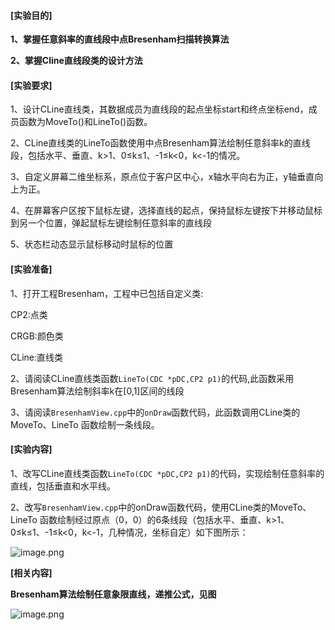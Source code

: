 #### [实验目的]

**1、掌握任意斜率的直线段中点Bresenham扫描转换算法**

**2、掌握Cline直线段类的设计方法**

#### [实验要求]

1、设计CLine直线类，其数据成员为直线段的起点坐标start和终点坐标end，成员函数为MoveTo()和LineTo()函数。

2、CLine直线类的LineTo函数使用中点Bresenham算法绘制任意斜率k的直线段，包括水平、垂直、k>1、0≤k≤1、-1≤k<0，k<-1的情况。

3、自定义屏幕二维坐标系，原点位于客户区中心，x轴水平向右为正，y轴垂直向上为正。

4、在屏幕客户区按下鼠标左键，选择直线的起点，保持鼠标左键按下并移动鼠标到另一个位置，弹起鼠标左键绘制任意斜率的直线段

5、状态栏动态显示鼠标移动时鼠标的位置

#### [实验准备]

1、打开工程Bresenham，工程中已包括自定义类:

CP2:点类

CRGB:颜色类

CLine:直线类

2、请阅读CLine直线类函数`LineTo(CDC *pDC,CP2 p1)`的代码,此函数采用Bresenham算法绘制斜率k在[0,1]区间的线段

3、请阅读`BresenhamView.cpp`中的`onDraw`函数代码，此函数调用CLine类的MoveTo、LineTo 函数绘制一条线段。

#### [实验内容]

1、改写CLine直线类函数`LineTo(CDC *pDC,CP2 p1)`的代码，实现绘制任意斜率的直线，包括垂直和水平线。

2、改写`BresenhamView.cpp`中的onDraw函数代码，使用CLine类的MoveTo、LineTo 函数绘制经过原点（0，0）的6条线段（包括水平、垂直、k>1、0≤k≤1、-1≤k<0，k<-1，几种情况，坐标自定）如下图所示：

![image.png](https://upload-images.jianshu.io/upload_images/4630295-da509a79667c81a1.png?imageMogr2/auto-orient/strip%7CimageView2/2/w/1240)


**[相关内容]**

**Bresenham算法绘制任意象限直线，递推公式，见图**

![image.png](https://upload-images.jianshu.io/upload_images/4630295-9949d9d1b8c7c0ee.png?imageMogr2/auto-orient/strip%7CimageView2/2/w/1240)

